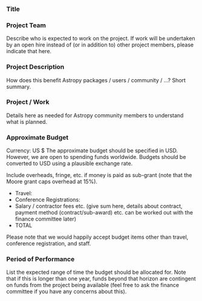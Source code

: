 ### Title

### Project Team
Describe who is expected to work on the project. If work will be undertaken by an open hire instead of (or in addition to) other project members, please indicate that here.

### Project Description
How does this benefit Astropy packages / users / community / ...? Short summary.

### Project / Work
Details here as needed for Astropy community members to understand what is planned.

### Approximate Budget
Currency: US $
The approximate budget should be specified in USD. However, we are open to spending funds worldwide. Budgets should be converted to USD using a plausible exchange rate.

Include overheads, fringe, etc. if money is paid as sub-grant (note that the Moore grant caps overhead at 15%).

- Travel:
- Conference Registrations:
- Salary / contractor fees etc. (give sum here, details about contract, payment method (contract/sub-award) etc. can be worked out with the finance committee later)
- TOTAL

Please note that we would happily accept budget items other than travel, conference registration, and staff.

### Period of Performance

List the expected range of time the budget should be allocated for.  Note that if this is longer than one year, funds beyond that horizon are contingent on funds from the project being available (feel free to ask the finance committee if you have any concerns about this).